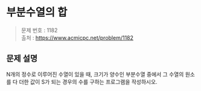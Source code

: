 # 부분수열의 합

> 문제 번호 : 1182  
> 출처 : https://www.acmicpc.net/problem/1182

## 문제 설명

<p>N개의 정수로 이루어진 수열이 있을 때, 크기가 양수인 부분수열 중에서 그 수열의 원소를 다 더한 값이 S가 되는 경우의 수를 구하는 프로그램을 작성하시오.</p>

